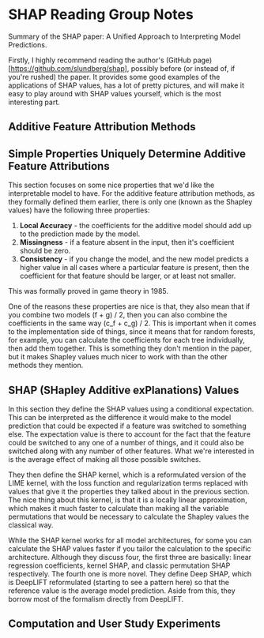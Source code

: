 # SHAP Reading Group Notes
Summary of the SHAP paper: A Unified Approach to Interpreting Model Predictions.

Firstly, I highly recommend reading the author's (GitHub page)[https://github.com/slundberg/shap], possibly before (or instead of, if you're rushed) the paper. It provides some good examples of the applications of SHAP values, has a lot of pretty pictures, and will make it easy to play around with SHAP values yourself, which is the most interesting part.

## Additive Feature Attribution Methods

## Simple Properties Uniquely Determine Additive Feature Attributions
This section focuses on some nice properties that we'd like the interpretable model to have. For the additive feature attribution methods, as they formally defined them earlier, there is only one (known as the Shapley values) have the following three properties:
1. **Local Accuracy** - the coefficients for the additive model should add up to the prediction made by the model.
2. **Missingness** - if a feature absent in the input, then it's coefficient should be zero.
3. **Consistency** - if you change the model, and the new model predicts a higher value in all cases where a particular feature is present, then the coefficient for that feature should be larger, or at least not smaller.

This was formally proved in game theory in 1985.

One of the reasons these properties are nice is that, they also mean that if you combine two models (f + g) / 2, then you can also combine the coefficients in the same way (c_f + c_g) / 2. This is important when it comes to the implementation side of things, since it means that for random forests, for example, you can calculate the coefficients for each tree individually, then add them together. This is something they don't mention in the paper, but it makes Shapley values much nicer to work with than the other methods they mention.

## SHAP (SHapley Additive exPlanations) Values
In this section they define the SHAP values using a conditional expectation. This can be interpreted as the difference it would make to the model prediction that could be expected if a feature was switched to something else. The expectation value is there to account for the fact that the feature could be switched to any one of a number of things, and it could also be switched along with any number of other features. What we're interested in is the average effect of making all those possible switches.

They then define the SHAP kernel, which is a reformulated version of the LIME kernel, with the loss function and regularization terms replaced with values that give it the properties they talked about in the previous section. The nice thing about this kernel, is that it is a locally linear approximation, which makes it much faster to calculate than making all the variable permutations that would be necessary to calculate the Shapley values the classical way.

While the SHAP kernel works for all model architectures, for some you can calculate the SHAP values faster if you tailor the calculation to the specific architecture. Although they discuss four, the first three are basically: linear regression coefficients, kernel SHAP, and classic permutation SHAP respectively. The fourth one is more novel. They define Deep SHAP, which is DeepLIFT reformulated (starting to see a pattern here) so that the reference value is the average model prediction. Aside from this, they borrow most of the formalism directly from DeepLIFT.

## Computation and User Study Experiments
